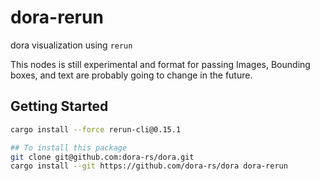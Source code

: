 # dora-rerun

dora visualization using `rerun`

This nodes is still experimental and format for passing Images, Bounding boxes, and text are probably going to change in the future.

## Getting Started

```bash
cargo install --force rerun-cli@0.15.1

## To install this package
git clone git@github.com:dora-rs/dora.git
cargo install --git https://github.com/dora-rs/dora dora-rerun
```
